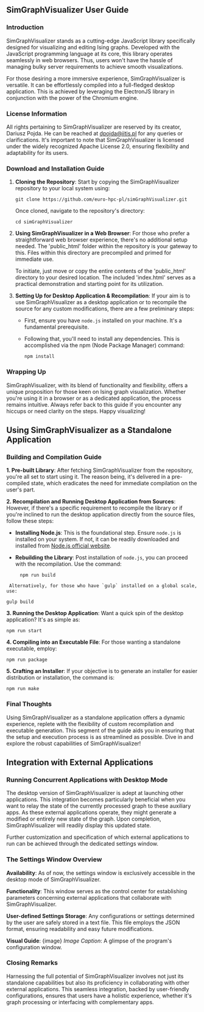 ## SimGraphVisualizer User Guide

### Introduction
SimGraphVisualizer stands as a cutting-edge JavaScript library specifically designed for visualizing and editing Ising graphs. Developed with the JavaScript programming language at its core, this library operates seamlessly in web browsers. Thus, users won't have the hassle of managing bulky server requirements to achieve smooth visualizations.

For those desiring a more immersive experience, SimGraphVisualizer is versatile. It can be effortlessly compiled into a full-fledged desktop application. This is achieved by leveraging the ElectronJS library in conjunction with the power of the Chromium engine.

### License Information
All rights pertaining to SimGraphVisualizer are reserved by its creator, Dariusz Pojda. He can be reached at dpojda@iitis.pl for any queries or clarifications. It's important to note that SimGraphVisualizer is licensed under the widely recognized Apache License 2.0, ensuring flexibility and adaptability for its users.

### Download and Installation Guide

1. **Cloning the Repository**:
    Start by copying the SimGraphVisualizer repository to your local system using:
    ```
    git clone https://github.com/euro-hpc-pl/simGraphVisualizer.git
    ```

   Once cloned, navigate to the repository's directory:
   ```
   cd simGraphVisualizer
   ```

2. **Using SimGraphVisualizer in a Web Browser**:
    For those who prefer a straightforward web browser experience, there's no additional setup needed. The 'public_html' folder within the repository is your gateway to this. Files within this directory are precompiled and primed for immediate use.

    To initiate, just move or copy the entire contents of the 'public_html' directory to your desired location. The included 'index.html' serves as a practical demonstration and starting point for its utilization.

3. **Setting Up for Desktop Application & Recompilation**:
    If your aim is to use SimGraphVisualizer as a desktop application or to recompile the source for any custom modifications, there are a few preliminary steps:

    - First, ensure you have `node.js` installed on your machine. It's a fundamental prerequisite.
    
    - Following that, you'll need to install any dependencies. This is accomplished via the npm (Node Package Manager) command:
      ```
      npm install
      ```

### Wrapping Up
SimGraphVisualizer, with its blend of functionality and flexibility, offers a unique proposition for those keen on Ising graph visualization. Whether you're using it in a browser or as a dedicated application, the process remains intuitive. Always refer back to this guide if you encounter any hiccups or need clarity on the steps. Happy visualizing!

## Using SimGraphVisualizer as a Standalone Application

### Building and Compilation Guide

**1. Pre-built Library**:
After fetching SimGraphVisualizer from the repository, you're all set to start using it. The reason being, it's delivered in a pre-compiled state, which eradicates the need for immediate compilation on the user's part.

**2. Recompilation and Running Desktop Application from Sources**:
However, if there's a specific requirement to recompile the library or if you're inclined to run the desktop application directly from the source files, follow these steps:

   - **Installing Node.js**: This is the foundational step. Ensure `node.js` is installed on your system. If not, it can be readily downloaded and installed from [Node.js official website](https://nodejs.org).

   - **Rebuilding the Library**: Post installation of `node.js`, you can proceed with the recompilation. Use the command:

```
     npm run build
```

     Alternatively, for those who have `gulp` installed on a global scale, use:
```
gulp build
```

**3. Running the Desktop Application**:
Want a quick spin of the desktop application? It's as simple as:
```
npm run start
```

**4. Compiling into an Executable File**:
For those wanting a standalone executable, employ:
```
npm run package
```

**5. Crafting an Installer**:
If your objective is to generate an installer for easier distribution or installation, the command is:
```
npm run make
```

### Final Thoughts

Using SimGraphVisualizer as a standalone application offers a dynamic experience, replete with the flexibility of custom recompilation and executable generation. This segment of the guide aids you in ensuring that the setup and execution process is as streamlined as possible. Dive in and explore the robust capabilities of SimGraphVisualizer!

## Integration with External Applications

### Running Concurrent Applications with Desktop Mode
The desktop version of SimGraphVisualizer is adept at launching other applications. This integration becomes particularly beneficial when you want to relay the state of the currently processed graph to these auxiliary apps. As these external applications operate, they might generate a modified or entirely new state of the graph. Upon completion, SimGraphVisualizer will readily display this updated state.

Further customization and specification of which external applications to run can be achieved through the dedicated settings window.

### The Settings Window Overview

**Availability**: As of now, the settings window is exclusively accessible in the desktop mode of SimGraphVisualizer.

**Functionality**: This window serves as the control center for establishing parameters concerning external applications that collaborate with SimGraphVisualizer. 

**User-defined Settings Storage**: Any configurations or settings determined by the user are safely stored in a text file. This file employs the JSON format, ensuring readability and easy future modifications.

**Visual Guide**: 
{image}
*Image Caption*: A glimpse of the program's configuration window.

### Closing Remarks
Harnessing the full potential of SimGraphVisualizer involves not just its standalone capabilities but also its proficiency in collaborating with other external applications. This seamless integration, backed by user-friendly configurations, ensures that users have a holistic experience, whether it's graph processing or interfacing with complementary apps.